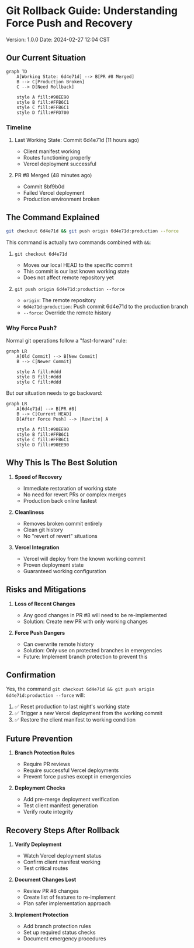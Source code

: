 # Git Rollback Guide: Understanding Force Push and Recovery
Version: 1.0.0
Date: 2024-02-27 12:04 CST

## Our Current Situation

```mermaid
graph TD
    A[Working State: 6d4e71d] --> B[PR #8 Merged]
    B --> C[Production Broken]
    C --> D[Need Rollback]
    
    style A fill:#90EE90
    style B fill:#FFB6C1
    style C fill:#FFB6C1
    style D fill:#FFD700
```

### Timeline
1. Last Working State: Commit 6d4e71d (11 hours ago)
   - Client manifest working
   - Routes functioning properly
   - Vercel deployment successful

2. PR #8 Merged (48 minutes ago)
   - Commit 8bf9b0d
   - Failed Vercel deployment
   - Production environment broken

## The Command Explained

```bash
git checkout 6d4e71d && git push origin 6d4e71d:production --force
```

This command is actually two commands combined with `&&`:

1. `git checkout 6d4e71d`
   - Moves our local HEAD to the specific commit
   - This commit is our last known working state
   - Does not affect remote repository yet

2. `git push origin 6d4e71d:production --force`
   - `origin`: The remote repository
   - `6d4e71d:production`: Push commit 6d4e71d to the production branch
   - `--force`: Override the remote history

### Why Force Push?

Normal git operations follow a "fast-forward" rule:
```mermaid
graph LR
    A[Old Commit] --> B[New Commit]
    B --> C[Newer Commit]
    
    style A fill:#ddd
    style B fill:#ddd
    style C fill:#ddd
```

But our situation needs to go backward:
```mermaid
graph LR
    A[6d4e71d] --> B[PR #8]
    B --> C[Current HEAD]
    D[After Force Push] --> |Rewrite| A
    
    style A fill:#90EE90
    style B fill:#FFB6C1
    style C fill:#FFB6C1
    style D fill:#90EE90
```

## Why This Is The Best Solution

1. **Speed of Recovery**
   - Immediate restoration of working state
   - No need for revert PRs or complex merges
   - Production back online fastest

2. **Cleanliness**
   - Removes broken commit entirely
   - Clean git history
   - No "revert of revert" situations

3. **Vercel Integration**
   - Vercel will deploy from the known working commit
   - Proven deployment state
   - Guaranteed working configuration

## Risks and Mitigations

1. **Loss of Recent Changes**
   - Any good changes in PR #8 will need to be re-implemented
   - Solution: Create new PR with only working changes

2. **Force Push Dangers**
   - Can overwrite remote history
   - Solution: Only use on protected branches in emergencies
   - Future: Implement branch protection to prevent this

## Confirmation

Yes, the command `git checkout 6d4e71d && git push origin 6d4e71d:production --force` will:
1. ✅ Reset production to last night's working state
2. ✅ Trigger a new Vercel deployment from the working commit
3. ✅ Restore the client manifest to working condition

## Future Prevention

1. **Branch Protection Rules**
   - Require PR reviews
   - Require successful Vercel deployments
   - Prevent force pushes except in emergencies

2. **Deployment Checks**
   - Add pre-merge deployment verification
   - Test client manifest generation
   - Verify route integrity

## Recovery Steps After Rollback

1. **Verify Deployment**
   - Watch Vercel deployment status
   - Confirm client manifest working
   - Test critical routes

2. **Document Changes Lost**
   - Review PR #8 changes
   - Create list of features to re-implement
   - Plan safer implementation approach

3. **Implement Protection**
   - Add branch protection rules
   - Set up required status checks
   - Document emergency procedures
